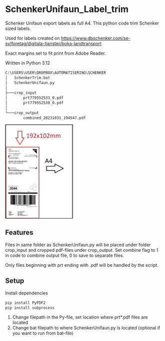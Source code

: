 # SchenkerUnifaun_Label_trim
Schenker Unifaun export labels as full A4. This python code trim Schenker sized labels.

Used for labels created on https://www.dbschenker.com/se-sv/foretag/digitala-tjanster/boka-landtransport

Exact margins set to fit print from Adobe Reader.

Written in Python 3.12

```
C:\USERS\USER\DROPBOX\AUTOMATISERING\SCHENKER
│   SchenkerTrim.bat
│   SchenkerUnifaun.py
│
├───crop_input
│       prt779552533_0.pdf
│       prt779552539_0.pdf
│
└───crop_output
        combined_20231031_194547.pdf
```
![alt text](_a4trim.jpg)

## Features

Files in same folder as SchenkerUnifaun.py will be placed under folder crop_input and cropped pdf-files under crop_output.
Set combine flag to 1 in code to combine output file, 0 to save to separate files.

Only files beginning with prt ending with .pdf will be handled by the script.

## Setup

Install dependencies
```
pip install PyPDF2
pip install subprocess
```

1. Change filepath in the Py-file, set location where prt*.pdf files are located
2. Change bat filepath to where SchenkerUnifaun.py is located (optional if you want to run from bat-file)
